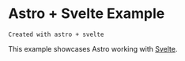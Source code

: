# Astro + Svelte Example

```
Created with astro + svelte
```



This example showcases Astro working with [Svelte](https://svelte.dev/).
